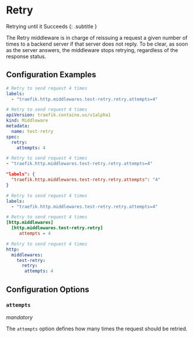 # Retry

Retrying until it Succeeds
{: .subtitle }

<!--
TODO: add schema
-->

The Retry middleware is in charge of reissuing a request a given number of times to a backend server if that server does not reply.
To be clear, as soon as the server answers, the middleware stops retrying, regardless of the response status.

## Configuration Examples

```yaml tab="Docker"
# Retry to send request 4 times
labels:
  - "traefik.http.middlewares.test-retry.retry.attempts=4"
```

```yaml tab="Kubernetes"
# Retry to send request 4 times
apiVersion: traefik.containo.us/v1alpha1
kind: Middleware
metadata:
  name: test-retry
spec:
  retry:
    attempts: 4
```

```yaml tab="Consul Catalog"
# Retry to send request 4 times
- "traefik.http.middlewares.test-retry.retry.attempts=4"
```

```json tab="Marathon"
"labels": {
  "traefik.http.middlewares.test-retry.retry.attempts": "4"
}
```

```yaml tab="Rancher"
# Retry to send request 4 times
labels:
  - "traefik.http.middlewares.test-retry.retry.attempts=4"
```

```toml tab="File (TOML)"
# Retry to send request 4 times
[http.middlewares]
  [http.middlewares.test-retry.retry]
     attempts = 4
```

```yaml tab="File (YAML)"
# Retry to send request 4 times
http:
  middlewares:
    test-retry:
      retry:
       attempts: 4
```

## Configuration Options

### `attempts` 

_mandatory_

The `attempts` option defines how many times the request should be retried.
